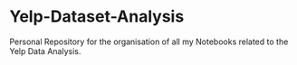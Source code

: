 # Yelp-Dataset-Analysis
Personal Repository for the organisation of all my Notebooks related to the Yelp Data Analysis.
